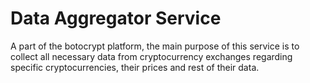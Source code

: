 # Data Aggregator Service
A part of the botocrypt platform, the main purpose of this service is to collect all necessary data from cryptocurrency exchanges regarding specific cryptocurrencies, their prices and rest of their data.
